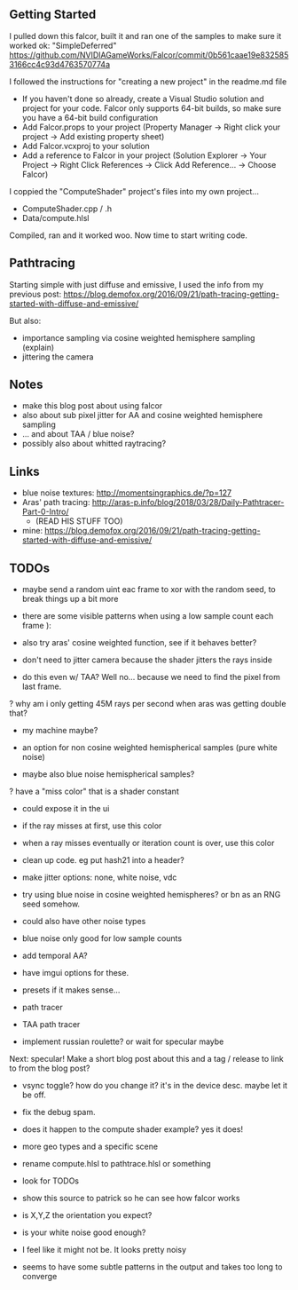 ## Getting Started

I pulled down this falcor, built it and ran one of the samples to make sure it worked ok: "SimpleDeferred"
https://github.com/NVIDIAGameWorks/Falcor/commit/0b561caae19e8325853166cc4c93d4763570774a

I followed the instructions for "creating a new project" in the readme.md file
* If you haven't done so already, create a Visual Studio solution and project for your code. Falcor only supports 64-bit builds, so make sure you have a 64-bit build configuration
* Add Falcor.props to your project (Property Manager -> Right click your project -> Add existing property sheet)
* Add Falcor.vcxproj to your solution
* Add a reference to Falcor in your project (Solution Explorer -> Your Project -> Right Click References -> Click Add Reference... -> Choose Falcor)

I coppied the "ComputeShader" project's files into my own project...
* ComputeShader.cpp / .h
* Data/compute.hlsl

Compiled, ran and it worked woo.  Now time to start writing code.

## Pathtracing

Starting simple with just diffuse and emissive, I used the info from my previous post:
https://blog.demofox.org/2016/09/21/path-tracing-getting-started-with-diffuse-and-emissive/

But also:
* importance sampling via cosine weighted hemisphere sampling (explain)
* jittering the camera




## Notes

* make this blog post about using falcor
* also about sub pixel jitter for AA and cosine weighted hemisphere sampling
* ... and about TAA / blue noise?
* possibly also about whitted raytracing?

## Links

* blue noise textures: http://momentsingraphics.de/?p=127
* Aras' path tracing: http://aras-p.info/blog/2018/03/28/Daily-Pathtracer-Part-0-Intro/
  * (READ HIS STUFF TOO)
* mine: https://blog.demofox.org/2016/09/21/path-tracing-getting-started-with-diffuse-and-emissive/

## TODOs

* maybe send a random uint eac frame to xor with the random seed, to break things up a bit more
 * there are some visible patterns when using a low sample count each frame ):
 * also try aras' cosine weighted function, see if it behaves better?

* don't need to jitter camera because the shader jitters the rays inside
 * do this even w/ TAA? Well no... because we need to find the pixel from last frame.

? why am i only getting 45M rays per second when aras was getting double that?
 * my machine maybe?

* an option for non cosine weighted hemispherical samples (pure white noise)
 * maybe also blue noise hemispherical samples?

? have a "miss color" that is a shader constant
 * could expose it in the ui
 * if the ray misses at first, use this color
 * when a ray misses eventually or iteration count is over, use this color

* clean up code. eg put hash21 into a header?

* make jitter options: none, white noise, vdc

* try using blue noise in cosine weighted hemispheres? or bn as an RNG seed somehow.
 * could also have other noise types
 * blue noise only good for low sample counts
* add temporal AA?
* have imgui options for these.

* presets if it makes sense...
 * path tracer
 * TAA path tracer

* implement russian roulette? or wait for specular maybe

Next: specular!  Make a short blog post about this and a tag / release to link to from the blog post?

* vsync toggle? how do you change it? it's in the device desc. maybe let it be off.

* fix the debug spam.
 * does it happen to the compute shader example? yes it does!

* more geo types and a specific scene

* rename compute.hlsl to pathtrace.hlsl or something

* look for TODOs

* show this source to patrick so he can see how falcor works

* is X,Y,Z the orientation you expect?

* is your white noise good enough?
 * I feel like it might not be. It looks pretty noisy
 * seems to have some subtle patterns in the output and takes too long to converge
